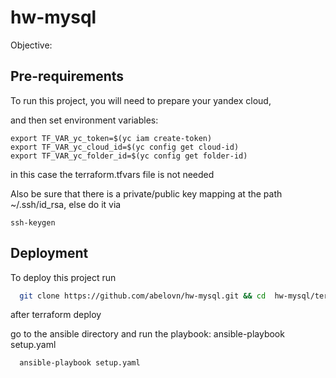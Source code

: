 # hw-mysql


Objective:








## Pre-requirements

To run this project, you will need to prepare your yandex cloud, 


and then set environment variables:
```
export TF_VAR_yc_token=$(yc iam create-token)
export TF_VAR_yc_cloud_id=$(yc config get cloud-id)
export TF_VAR_yc_folder_id=$(yc config get folder-id)
```
in this case the terraform.tfvars file is not needed


Also be sure that there is a private/public key mapping at the path ~/.ssh/id_rsa,
else do it via 
```
ssh-keygen
```



## Deployment

To deploy this project run

```bash
  git clone https://github.com/abelovn/hw-mysql.git && cd  hw-mysql/terraform/ && terraform init && terraform plan && terraform apply  -auto-approve 
```
after terraform deploy

go to the ansible directory and run the playbook: ansible-playbook setup.yaml

```
  ansible-playbook setup.yaml
```

